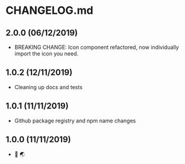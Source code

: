 # CHANGELOG.md

## 2.0.0 (06/12/2019)

- BREAKING CHANGE: Icon component refactored, now individually import the icon you need.

## 1.0.2 (12/11/2019)

- Cleaning up docs and tests


## 1.0.1 (11/11/2019)

- Github package registry and npm name changes


## 1.0.0 (11/11/2019)

- 👋 🌏
